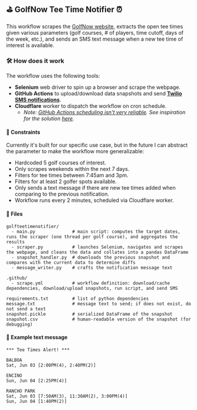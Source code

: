 ## ⛳ GolfNow Tee Time Notifier ⏰

This workflow scrapes the [GolfNow website](https://www.golfnow.com/), extracts the open tee times given various parameters (golf courses, # of players, time cutoff, days of the week, etc.), and sends an SMS text message when a new tee time of interest is available.

### 🛠️ How does it work
The workflow uses the following tools:
* __Selenium__ web driver to spin up a browser and scrape the webpage.
* __GitHub Actions__ to upload/download data snapshots and send __[Twilio SMS notifications](https://github.com/marketplace/actions/twilio-sms)__.
* __Cloudflare__ worker to dispatch the workflow on cron schedule.
  * _Note: [GitHub Actions scheduling isn't very reliable](https://upptime.js.org/blog/2021/01/22/github-actions-schedule-not-working/). See inspiration for the solution [here](https://github.com/upptime/upptime/issues/42#issuecomment-840264035)._

#### 🚧 Constraints
Currently it's built for our specific use case, but in the future I can abstract the parameter to make the workflow more generalizable:
* Hardcoded 5 golf courses of interest.
* Only scrapes weekends within the next 7 days.
* Filters for tee times between 7:45am and 3pm.
* Filters for at least 2 golfer spots available.
* Only sends a text message if there are new tee times added when comparing to the previous notification.
* Workflow runs every 2 minutes, scheduled via Cloudflare worker.


#### 📁 Files
```
golfteetimenotifier/
  - main.py              # main script: computes the target dates, runs the scraper (one thread per golf course), and aggregates the results
  - scraper.py           # launches Selenium, navigates and scrapes the webpage, and cleans the data and collates into a pandas DataFrame 
  - snapshot_handler.py  # downloads the previous snapshot and compares with the current data to determine diffs
  - message_writer.py    # crafts the notification message text

.github/
  - scrape.yml           # workflow definition: download/cache dependencies, download/upload snapshots, run script, and send SMS
 
requirements.txt         # list of python dependencies
message.txt              # message text to send; if does not exist, do not send a text
snapshot.pickle          # serialized DataFrame of the snapshot
snapshot.csv             # human-readable version of the snapshot (for debugging)
```

#### 📲 Example text message
```
*** Tee Times Alert! ***

BALBOA
Sat, Jun 03 [2:00PM(4), 2:40PM(2)]

ENCINO
Sun, Jun 04 [2:25PM(4)]

RANCHO PARK
Sat, Jun 03 [7:50AM(3), 11:30AM(2), 3:00PM(4)]
Sun, Jun 04 [1:40PM(2)]
```
